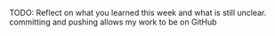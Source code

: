 TODO: Reflect on what you learned this week and what is still unclear.
committing and pushing allows my work to be on GitHub
